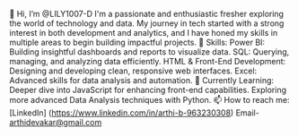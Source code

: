 👋 Hi, I’m @LILY1007-D 
I'm a passionate and enthusiastic fresher exploring the world of technology and data.
My journey in tech started with a strong interest in both development and analytics, and I have honed my skills in multiple areas to begin building impactful projects.
🚀 Skills:
Power BI: Building insightful dashboards and reports to visualize data. 
SQL: Querying, managing, and analyzing data efficiently. 
HTML & Front-End Development: Designing and developing clean, responsive web interfaces.
Excel: Advanced skills for data analysis and automation. 
🌱 Currently Learning: Deeper dive into JavaScript for enhancing front-end capabilities. 
Exploring more advanced Data Analysis techniques with Python.
📫 How to reach me: 
[LinkedIn] (https://www.linkedin.com/in/arthi-b-963230308) Email- arthidevakar@gmail.com
